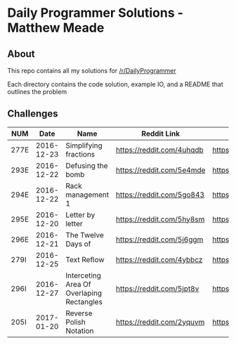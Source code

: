 # Daily Programmer Solutions - Matthew Meade

## About
This repo contains all my solutions for [/r/DailyProgrammer](https://www.reddit.com/r/dailyprogrammer/)

Each directory contains the code solution, example IO, and a README that outlines the problem

## Challenges
| NUM  | Date       | Name 										| Reddit Link               | Code Link             | Language | 
|------|------------|-------------------------------------------|---------------------------|-----------------------|----------| 
| 277E | 2016-12-23 | Simplifying fractions                     | https://reddit.com/4uhqdb | https://goo.gl/ASbVf6 | C++      | 
| 293E | 2016-12-22 | Defusing the bomb                         | https://reddit.com/5e4mde | https://goo.gl/OEYxQp | C++      | 
| 294E | 2016-12-22 | Rack management 1                         | https://reddit.com/5go843 | https://goo.gl/4peDXx | C++      | 
| 295E | 2016-12-20 | Letter by letter                          | https://reddit.com/5hy8sm | https://goo.gl/WGPrcs | C++      | 
| 296E | 2016-12-21 | The Twelve Days of                        | https://reddit.com/5j6ggm | https://goo.gl/9ygsvc | C++      | 
| 279I | 2016-12-25 | Text Reflow                               | https://reddit.com/4ybbcz | https://goo.gl/AMmTtf | C++      | 
| 296I | 2016-12-27 | Interceting Area Of Overlaping Rectangles | https://reddit.com/5jpt8v | https://goo.gl/DDld7L | C++      | 
| 205I | 2017-01-20 | Reverse Polish Notation 					| https://reddit.com/2yquvm | https://goo.gl/VzP19n | C++      |

